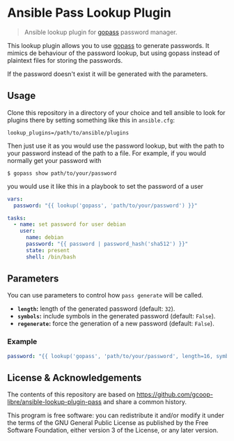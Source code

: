 # Ansible Pass Lookup Plugin

> Ansible lookup plugin for [gopass][0]  password manager.

This lookup plugin allows you to use [gopass][0] to generate passwords. It
mimics de behaviour of the password lookup, but using gopass instead of plaintext
files for storing the passwords.

If the password doesn't exist it will be generated with the parameters.

## Usage

Clone this repository in a directory of your choice and tell ansible to look for
plugins there by setting something like this in `ansible.cfg`:

```
lookup_plugins=/path/to/ansible/plugins
```

Then just use it as you would use the password lookup, but with the path to your
password instead of the path to a file. For example, if you would normally get
your password with

```
$ gopass show path/to/your/password
```

you would use it like this in a playbook to set the password of a user

```yaml
vars:
  password: "{{ lookup('gopass', 'path/to/your/password') }}"

tasks:
  - name: set password for user debian
    user:
      name: debian
      password: "{{ password | password_hash('sha512') }}"
      state: present
      shell: /bin/bash
```

## Parameters

You can use parameters to control how `pass generate` will be called.

* **`length`:** length of the generated password (default: `32`).
* **`symbols`:** include symbols in the generated password (default: `False`).
* **`regenerate`:** force the generation of a new password (default: `False`).

### Example

```yaml
password: "{{ lookup('gopass', 'path/to/your/password', length=16, symbols=True, regenerate=True) }}"
```

## License & Acknowledgements

The contents of this repository are based on https://github.com/gcoop-libre/ansible-lookup-plugin-pass and share a common history.

This program is free software: you can redistribute it and/or modify it under the terms of the GNU General Public License as published by the Free Software Foundation, either version 3 of the License, or any later version.

[0]: https://www.gopass.pw/ "gopass"
